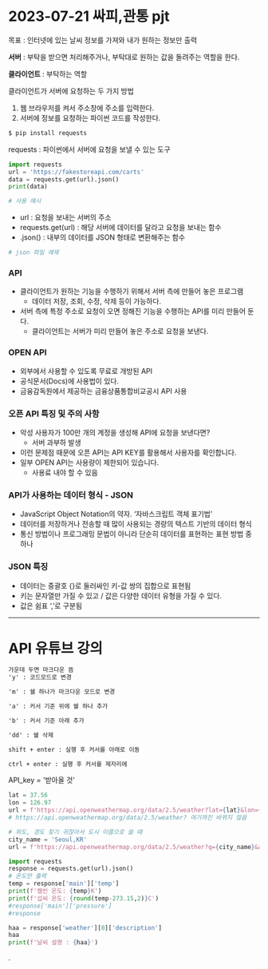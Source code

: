 # 2023-07-21 싸피,관통 pjt

목표 : 인터넷에 있는 날씨 정보를 가져와 내가 원하는 정보만 출력

**서버** : 부탁을 받으면 처리해주거나, 부탁대로 원하는 값을 돌려주는 역할을 한다.

**클라이언트** : 부탁하는 역할

클라이언트가 서버에 요청하는 두 가지 방법

1. 웹 브라우저를 켜서 주소창에 주소를 입력한다.
2. 서버에 정보를 요청하는 파이썬 코드를 작성한다.

```python
$ pip install requests
```

requests :  파이썬에서 서버에 요청을 보낼 수 있는 도구

```python
import requests
url = 'https://fakestoreapi.com/carts'
data = requests.get(url).json()
print(data)

# 사용 예시
```

- url : 요청을 보내는 서버의 주소
- requests.get(url) : 해당 서버에 데이터를 달라고 요청을 보내는 함수
- .json() : 내부의 데이터를 JSON 형태로 변환해주는 함수

```python
# json 파일 예제
```

### API

- 클라이언트가 원하는 기능을 수행하기 위해서 서버 측에 만들어 놓은 프로그램
    - 데이터 저장, 조회, 수정, 삭제 등이 가능하다.
- 서버 측에 특정 주소로 요청이 오면 정해진 기능을 수행하는 API를 미리 만들어 둔다.
    - 클라이언트는 서버가 미리 만들어 놓은 주소로 요청을 보낸다.

### OPEN API

- 외부에서 사용할 수 있도록 무료로 개방된 API
- 공식문서(Docs)에 사용법이 있다.
- 금융감독원에서 제공하는 금융상품통합비교공시 API 사용

### 오픈 API 특징 및 주의 사항

- 악성 사용자가 100만 개의 계정을 생성해 API에 요청을 보낸다면?
    - 서버 과부하 발생
- 이런 문제점 때문에 오픈 API는 API KEY를 활용해서 사용자를 확인합니다.
- 일부 OPEN API는 사용량이 제한되어 있습니다.
    - 사용료 내야 할 수 있음

### API가 사용하는 데이터 형식 - JSON

- JavaScript Object Notation의 약자. ‘자바스크립트 객체 표기법’
- 데이터를 저장하거나 전송할 때 많이 사용되는 경량의 텍스트 기반의 데이터 형식
- 통신 방법이나 프로그래밍 문법이 아니라 단순히 데이터를 표현하는 표현 방법 중 하나

### JSON 특징

- 데이터는 중괄호 {}로 둘러싸인 키-값 쌍의 집합으로 표현됨
- 키는 문자열만 가질 수 있고 / 값은 다양한 데이터 유형을 가질 수 있다.
- 값은 쉼표 ‘,’로 구분됨

---

# API 유튜브 강의

```markdown
가운데 두면 마크다운 뜸
'y' : 코드모드로 변경 

'm' : 쉘 하나가 마크다운 모드로 변경

'a' : 커서 기준 위에 쉘 하나 추가

'b' : 커서 기준 아래 추가

'dd' : 쉘 삭제

shift + enter : 실행 후 커서를 아래로 이동

ctrl + enter : 실행 후 커서를 제자리에
```

API_key = '받아올 것’

```python
lat = 37.56
lon = 126.97
url = f'https://api.openweathermap.org/data/2.5/weather?lat={lat}&lon={lon}&appid={API_key}'
# https://api.openweathermap.org/data/2.5/weather? 여기까진 바뀌지 않음
```

```python
# 위도, 경도 찾기 귀찮아서 도시 이름으로 쓸 때
city_name = 'Seoul,KR'
url = f'https://api.openweathermap.org/data/2.5/weather?q={city_name}&appid={API_key}'
```

```python
import requests
response = requests.get(url).json()
# 온도만 출력
temp = response['main']['temp']
print(f'켈빈 온도: {temp}K')
print(f'섭씨 온도: {round(temp-273.15,2)}C')
#response['main']['pressure']
#response
```

```python
haa = response['weather'][0]['description']
haa
print(f'날씨 설명 : {haa}')
```

.
